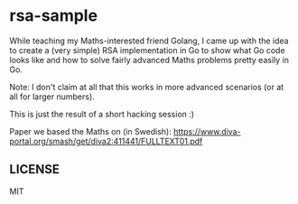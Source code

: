 # rsa-sample

While teaching my Maths-interested friend Golang, I came up with the idea to create a (very simple) RSA implementation in
Go to show what Go code looks like and how to solve fairly advanced Maths problems pretty easily in Go.

Note: I don't claim at all that this works in more advanced scenarios (or at all for larger numbers).

This is just the result of a short hacking session :)

Paper we based the Maths on (in Swedish): https://www.diva-portal.org/smash/get/diva2:411441/FULLTEXT01.pdf

## LICENSE

MIT

